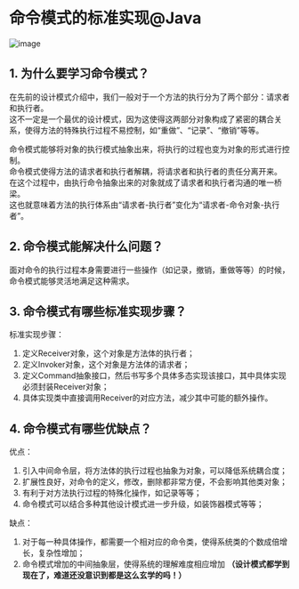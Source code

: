 # 命令模式的标准实现@Java
![image](https://user-images.githubusercontent.com/64548919/131321145-38392fe7-cbe8-412a-ad85-c8512f144f23.png)
## 1. 为什么要学习命令模式？
在先前的设计模式介绍中，我们一般对于一个方法的执行分为了两个部分：请求者和执行者。        
这不一定是一个最优的设计模式，因为这使得这两部分对象构成了紧密的耦合关系，使得方法的特殊执行过程不易控制，如“重做”、“记录”、“撤销”等等。        
         
命令模式能够将对象的执行模式抽象出来，将执行的过程也变为对象的形式进行控制。         
命令模式使得方法的请求者和执行者解耦，将请求者和执行者的责任分离开来。       
在这个过程中，由执行命令抽象出来的对象就成了请求者和执行者沟通的唯一桥梁。        
这也就意味着方法的执行体系由“请求者-执行者”变化为“请求者-命令对象-执行者”。         

## 2. 命令模式能解决什么问题？
面对命令的执行过程本身需要进行一些操作（如记录，撤销，重做等等）的时候，命令模式能够灵活地满足这种需求。

## 3. 命令模式有哪些标准实现步骤？
标准实现步骤：        
1. 定义Receiver对象，这个对象是方法体的执行者；      
2. 定义Invoker对象，这个对象是方法体的请求者；       
3. 定义Command抽象接口，然后书写多个具体多态实现该接口，其中具体实现必须封装Receiver对象；      
4. 具体实现类中直接调用Receiver的对应方法，减少其中可能的额外操作。      


## 4. 命令模式有哪些优缺点？
优点：        
1. 引入中间命令层，将方法体的执行过程也抽象为对象，可以降低系统耦合度；        
2. 扩展性良好，对命令的定义，修改，删除都非常方便，不会影响其他类对象；       
3. 有利于对方法执行过程的特殊化操作，如记录等等；       
4. 命令模式可以结合多种其他设计模式进一步升级，如装饰器模式等等；       

缺点：       
1. 对于每一种具体操作，都需要一个相对应的命令类，使得系统类的个数成倍增长，复杂性增加；       
2. 命令模式增加的中间抽象层，使得系统的理解难度相应增加 **（设计模式都学到现在了，难道还没意识到都是这么玄学的吗！）**
